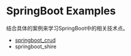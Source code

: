 # SpringBoot Examples

结合具体的案例来学习SpringBoot中的相关技术点。

- [springboot_crud](https://github.com/Gilttd/springboot_learn/tree/master/springboot_crud)
- springboot_shire

